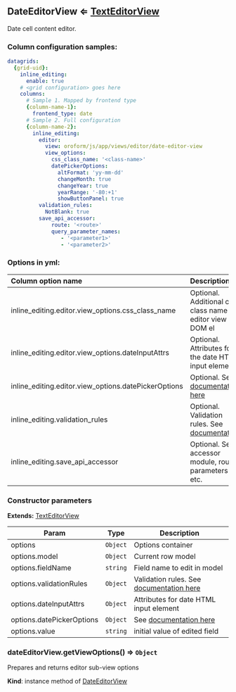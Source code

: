 ## DateEditorView ⇐ [TextEditorView](./text-editor-view.md)

<a name="module_DateEditorView"></a>
Date cell content editor.

### Column configuration samples:
``` yml
datagrids:
  {grid-uid}:
    inline_editing:
      enable: true
    # <grid configuration> goes here
    columns:
      # Sample 1. Mapped by frontend type
      {column-name-1}:
        frontend_type: date
      # Sample 2. Full configuration
      {column-name-2}:
        inline_editing:
          editor:
            view: oroform/js/app/views/editor/date-editor-view
            view_options:
              css_class_name: '<class-name>'
              datePickerOptions:
                altFormat: 'yy-mm-dd'
                changeMonth: true
                changeYear: true
                yearRange: '-80:+1'
                showButtonPanel: true
          validation_rules:
            NotBlank: true
          save_api_accessor:
              route: '<route>'
              query_parameter_names:
                 - '<parameter1>'
                 - '<parameter2>'
```

### Options in yml:

Column option name                                  | Description
:---------------------------------------------------|:-----------
inline_editing.editor.view_options.css_class_name   | Optional. Additional css class name for editor view DOM el
inline_editing.editor.view_options.dateInputAttrs   | Optional. Attributes for the date HTML input element
inline_editing.editor.view_options.datePickerOptions| Optional. See [documentation here](http://api.jqueryui.com/datepicker/)
inline_editing.validation_rules | Optional. Validation rules. See [documentation](../reference/js_validation.md#conformity-server-side-validations-to-client-once)
inline_editing.save_api_accessor                    | Optional. Sets accessor module, route, parameters etc.

### Constructor parameters

**Extends:** [TextEditorView](./text-editor-view.md)  

| Param | Type | Description |
| --- | --- | --- |
| options | `Object` | Options container |
| options.model | `Object` | Current row model |
| options.fieldName | `string` | Field name to edit in model |
| options.validationRules | `Object` | Validation rules. See [documentation here](../reference/js_validation.md#conformity-server-side-validations-to-client-once) |
| options.dateInputAttrs | `Object` | Attributes for date HTML input element |
| options.datePickerOptions | `Object` | See [documentation here](http://api.jqueryui.com/datepicker/) |
| options.value | `string` | initial value of edited field |

<a name="module_DateEditorView#getViewOptions"></a>
### dateEditorView.getViewOptions() ⇒ `Object`
Prepares and returns editor sub-view options

**Kind**: instance method of [DateEditorView](#module_DateEditorView)  
